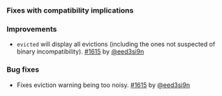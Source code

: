   [@cunei]: https://github.com/cunei
  [@eed3si9n]: https://github.com/eed3si9n
  [@gkossakowski]: https://github.com/gkossakowski
  [@jsuereth]: https://github.com/jsuereth
  [1615]: https://github.com/sbt/sbt/issues/1615

### Fixes with compatibility implications

### Improvements

- `evicted` will display all evictions (including the ones not suspected of binary incompatibility). [#1615][1615] by [@eed3si9n][@eed3si9n]

### Bug fixes

- Fixes eviction warning being too noisy. [#1615][1615] by [@eed3si9n][@eed3si9n]
